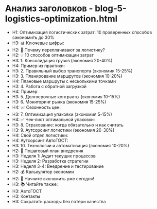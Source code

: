 # Анализ заголовков - blog-5-logistics-optimization.html

- H1: Оптимизация логистических затрат: 10 проверенных способов сэкономить до 30%
- H3: 📊 Ключевые цифры:
- H2: 🎯 Почему переплачивают за логистику?
- H2: 💡 10 способов оптимизации затрат
- H3: 1. Консолидация грузов (экономия 20-40%)
- H4: Пример из практики:
- H3: 2. Правильный выбор транспорта (экономия 15-25%)
- H3: 3. Планирование маршрутов (экономия 10-20%)
- H4: Плановые маршруты с несколькими точками
- H3: 4. Работа с обратной загрузкой
- H4: Пример
- H3: 5. Долгосрочные контракты (экономия 10-15%)
- H3: 6. Мониторинг рынка (экономия 15-25%)
- H4: 📈 Сезонность цен:
- H3: 7. Оптимизация упаковки (экономия 5-15%)
- H4: ✅ Чек-лист оптимальной упаковки:
- H3: 8. Страхование: когда обязательно и как считать
- H3: 9. Аутсорсинг логистики (экономия 20-30%)
- H4: Свой отдел логистики:
- H4: Аутсорсинг АвтоГОСТ:
- H3: 10. Технологии и автоматизация (экономия 10-20%)
- H2: 🎯 Пошаговый план внедрения
- H3: Неделя 1: Аудит текущих процессов
- H3: Неделя 2: Разработка стратегии
- H3: Неделя 3-4: Внедрение и тестирование
- H2: 💰 Калькулятор экономии
- H2: 🚀 Начните экономить уже сегодня!
- H3: 📚 Читайте также:
- H3: АвтоГОСТ
- H3: Контакты
- H3: Сократить расходы без потери качества
